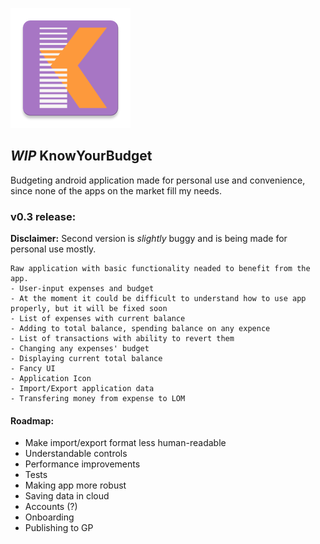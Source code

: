 ![This is an image](https://github.com/glebkrep/KnowYourBudget/blob/master/app/src/main/res/mipmap-xxxhdpi/ic_launcher.png)
## _WIP_ KnowYourBudget
Budgeting android application made for personal use and convenience, since none of the apps on the market fill my needs.

### __v0.3 release:__
__Disclaimer:__ Second version is _slightly_ buggy and is being made for personal use mostly.
```
Raw application with basic functionality neaded to benefit from the app.
- User-input expenses and budget
- At the moment it could be difficult to understand how to use app properly, but it will be fixed soon
- List of expenses with current balance
- Adding to total balance, spending balance on any expence
- List of transactions with ability to revert them
- Changing any expenses' budget
- Displaying current total balance 
- Fancy UI
- Application Icon
- Import/Export application data
- Transfering money from expense to LOM
```


#### Roadmap:
- Make import/export format less human-readable
- Understandable controls
- Performance improvements
- Tests
- Making app more robust
- Saving data in cloud
- Accounts (?)
- Onboarding
- Publishing to GP




